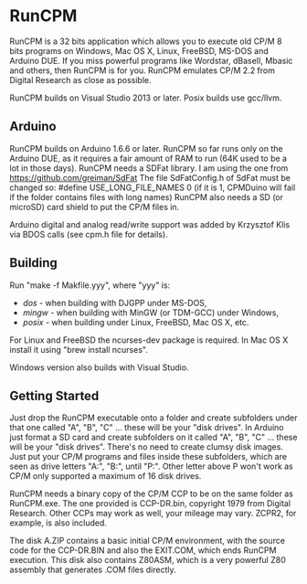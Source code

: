 # RunCPM

RunCPM is a 32 bits application which allows you to execute old CP/M 8 bits programs on Windows, Mac OS X, Linux, FreeBSD, MS-DOS and Arduino DUE.
If you miss powerful programs like Wordstar, dBaseII, Mbasic and others, then RunCPM is for you.
RunCPM emulates CP/M 2.2 from Digital Research as close as possible.

RunCPM builds on Visual Studio 2013 or later. Posix builds use gcc/llvm.

## Arduino

RunCPM builds on Arduino 1.6.6 or later.
RunCPM so far runs only on the Arduino DUE, as it requires a fair amount of RAM to run (64K used to be a lot in those days).
RunCPM needs a SDFat library. I am using the one from https://github.com/greiman/SdFat
The file SdFatConfig.h of SdFat must be changed so: #define USE_LONG_FILE_NAMES 0 (if it is 1, CPMDuino will fail if the folder contains files with long names)
RunCPM also needs a SD (or microSD) card shield to put the CP/M files in.

Arduino digital and analog read/write support was added by Krzysztof Klis via BDOS calls (see cpm.h file for details).

## Building

Run "make -f Makfile.yyy", where "yyy" is:

* *dos* - when building with DJGPP under MS-DOS,
* *mingw* - when building with MinGW (or TDM-GCC) under Windows,
* *posix* - when building under Linux, FreeBSD, Mac OS X, etc.

For Linux and FreeBSD the ncurses-dev package is required. In Mac OS X install it using "brew install ncurses".

Windows version also builds with Visual Studio.

## Getting Started

Just drop the RunCPM executable onto a folder and create subfolders under that one called "A", "B", "C" ... these will be your "disk drives".
In Arduino just format a SD card and create subfolders on it called "A", "B", "C" ... these will be your "disk drives".
There's no need to create clumsy disk images. Just put your CP/M programs and files inside these subfolders, which are seen as drive letters "A:", "B:", until "P:". Other letter above P won't work as CP/M only supported a maximum of 16 disk drives.

RunCPM needs a binary copy of the CP/M CCP to be on the same folder as RunCPM.exe. The one provided is CCP-DR.bin, copyright 1979 from Digital Research. Other CCPs may work as well, your mileage may vary. ZCPR2, for example, is also included.

The disk A.ZIP contains a basic initial CP/M environment, with the source code for the CCP-DR.BIN and also the EXIT.COM, which ends RunCPM execution.
This disk also contains Z80ASM, which is a very powerful Z80 assembly that generates .COM files directly.
